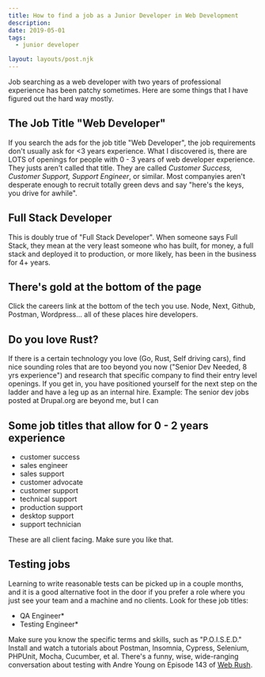 ```yaml
---
title: How to find a job as a Junior Developer in Web Development
description:
date: 2019-05-01
tags:
  - junior developer

layout: layouts/post.njk
---
```


Job searching as a web developer with two years of professional experience has been patchy sometimes. Here are some things that I have figured out the hard way mostly.

## The Job Title "Web Developer"

If you search the ads for the job title "Web Developer", the job requirements don't usually ask for <3 years experience.  What I discovered is, there are LOTS of openings for people with 0 - 3 years of web developer experience. They justs aren't called that title. They are called *Customer Success, Customer Support, Support Engineer*, or similar.  Most companyies aren't desperate enough to recruit totally green devs and say "here's the keys, you drive for awhile". 

## Full Stack Developer

This is doubly true of "Full Stack Developer".  When someone says Full Stack, they mean at the very least someone who has built, for money, a full stack and deployed it to production, or more likely, has been in the business for 4+ years. 

## There's gold at the bottom of the page

Click the careers link at the bottom of the tech you use.  Node, Next, Github, Postman, Wordpress... all of these places hire developers.  

## Do you love Rust?

If there is a certain technology you love (Go, Rust, Self driving cars), find nice sounding roles that are too beyond you now ("Senior Dev Needed, 8 yrs experience") and research that specific company to find their entry level openings. If you get in, you have positioned yourself for the next step on the ladder and have a leg up as an internal hire.  Example: The senior dev jobs posted at Drupal.org are beyond me, but I can 

## Some job titles that allow for 0 - 2 years experience

- customer success
- sales engineer 
- sales support
- customer advocate
- customer support
- technical support
- production support
- desktop support
- support technician

These are all client facing. Make sure you like that.

## Testing jobs

Learning to write reasonable tests can be picked up in a couple months, and it is a good alternative foot in the door if you prefer a role where you just see your team and a machine and no clients. Look for these job titles:

- QA Engineer*
- Testing Engineer*

Make sure you know the specific terms and skills, such as "P.O.I.S.E.D." Install and watch a tutorials about Postman, Insomnia, Cypress, Selenium, PHPUnit, Mocha, Cucumber, et al. There's a funny, wise, wide-ranging conversation about testing with Andre Young on Episode 143 of [Web Rush](https://johnpapa.net/old-man-yells-at-tests-with-andre-young-on-web-rush-143/).

